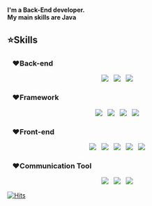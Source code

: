 
   <h4> I'm a Back-End developer.<br>
       My main skills are Java</h4>
   
   
   
   <h2>⭐Skills</h2>
   
   <h3>&nbsp;&nbsp;&nbsp;❤Back-end</h3>
   
   <div align="center">
   <p>    
   <img src="https://img.shields.io/badge/Java-007396?style=flat&logo=Java&logoColor=white"/>&nbsp;&nbsp;
   <img src="https://img.shields.io/badge/oracle-F80000?style=flat&logo=oracle&logoColor=white"/>&nbsp;&nbsp;
   <img src="https://img.shields.io/badge/apache tomcat-F8DC75?style=flat&logo=apachetomcat&logoColor=black"/>
</p>
   </div>
<h3>&nbsp;&nbsp;&nbsp;❤Framework</h3>
<div align="center">
   <p>
  <img src="https://img.shields.io/badge/MyBatis-232F3E?style=flat&logo=MyBatis&logoColor=#A8B9CC"/>&nbsp;&nbsp;
  <img src="https://img.shields.io/badge/Spring-6DB33F?style=flat&logo=Spring&logoColor=white"/>&nbsp;&nbsp;
  <img src="https://img.shields.io/badge/Springboot-white?style=flat&logo=Springboot&logoColor=#3776AB"/>&nbsp;&nbsp;   
  <img src="https://img.shields.io/badge/JPA-181717?style=flat&logo=JPA&logoColor=7952B3"/>
  </p>
</div>
   
<h3>&nbsp;&nbsp;&nbsp;❤Front-end</h3>
   <div align="center">
   <p>
   <img src="https://img.shields.io/badge/HTML5-E34F26?style=flat&logo=html5&logoColor=white"/>&nbsp;&nbsp;
   <img src="https://img.shields.io/badge/CSS3-1572B6?style=flat&logo=css3&logoColor=white"/>&nbsp;&nbsp;
   <img src="https://img.shields.io/badge/JavaScript-gray?style=flat&logo=JavaScript&logoColor=F7DF1E"/>&nbsp;&nbsp;
   <img src="https://img.shields.io/badge/jQuery-0769AD?style=flat&logo=jQuery&logoColor=white"/>&nbsp;&nbsp;
   <img src="https://img.shields.io/badge/Bootstrap-7952B3?style=flat&logo=Bootstrap&logoColor=white"/>  
  </p>
</div>

 <h3>&nbsp;&nbsp;&nbsp;❤Communication Tool</h3>
      <div align="center">
   <p>
   <img src="https://img.shields.io/badge/Notion-b4f5bd?style=flat&logo=Notion&logoColor=black"/>&nbsp;&nbsp;
   <img src="https://img.shields.io/badge/GitHub-gray?style=flat&logo=GitHub&logoColor=white"/>&nbsp;&nbsp;
   <img src="https://img.shields.io/badge/Git-F05032?style=flat&logo=Git&logoColor=white"/>
   </p>
</div>



[![Hits](https://hits.seeyoufarm.com/api/count/incr/badge.svg?url=https%3A%2F%2Fgithub.com%2FSungminKim1&count_bg=%2337A2C3&title_bg=%23555555&icon=&icon_color=%23E7E7E7&title=hits&edge_flat=false)](https://hits.seeyoufarm.com)

